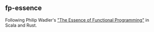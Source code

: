 ## fp-essence

Following Philip Wadler's ["The Essence of Functional Programming"](https://dl.acm.org/doi/10.1145/143165.143169)
in Scala and Rust.

